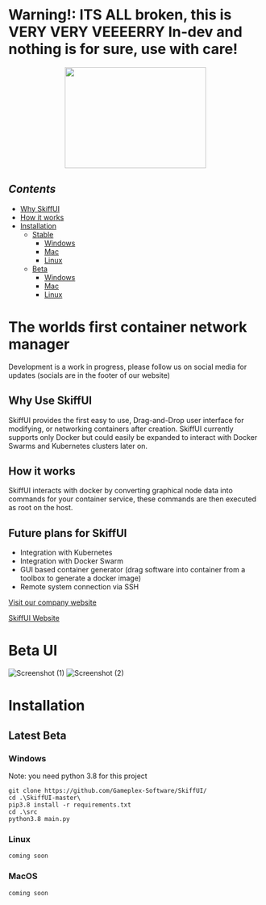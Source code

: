 # Warning!: ITS ALL broken, this is VERY VERY VEEEERRY In-dev and nothing is for sure, use with care!

<p align="center">
<img width="280" height="200" src="https://user-images.githubusercontent.com/34868944/205726457-355d7d05-63c5-4695-bf15-0172d5f67926.png"></img>
</p>
   
## _Contents_
* [Why SkiffUI](https://github.com/Gameplex-Software/SkiffUI/#why-use-skiffui)
* [How it works](https://github.com/Gameplex-Software/SkiffUI/#how-it-works)
* [Installation](https://github.com/Gameplex-Software/SkiffUI/#installation)
    * [Stable](https://github.com/Gameplex-Software/SkiffUI/#latest-stable)
        * [Windows]()
        * [Mac](https://github.com/Gameplex-Software/SkiffUI/#macos)
        * [Linux](https://github.com/Gameplex-Software/SkiffUI/#linux)
    * [Beta](https://github.com/Gameplex-Software/SkiffUI/#latest-beta)
        * [Windows]()
        * [Mac](https://github.com/Gameplex-Software/SkiffUI/#macos-1)
        * [Linux](https://github.com/Gameplex-Software/SkiffUI/#linux-1)


# The worlds first container network manager
Development is a work in progress, please follow us on social media for updates (socials are in the footer of our website)
  
## Why Use SkiffUI
SkiffUI provides the first easy to use, Drag-and-Drop user interface for modifying, or networking containers after creation. SkiffUI currently supports only Docker but could easily be expanded to interact with Docker Swarms and Kubernetes clusters later on.

## How it works
SkiffUI interacts with docker by converting graphical node data into commands for your container service, these commands are then executed as root on the host.

## Future plans for SkiffUI
- Integration with Kubernetes
- Integration with Docker Swarm
- GUI based container generator (drag software into container from a toolbox to generate a docker image)
- Remote system connection via SSH

[Visit our company website](https://gameplexsoftware.com)

[SkiffUI Website](https://skiffdev.gameplexsoftware.com)

# Beta UI
![Screenshot (1)](https://user-images.githubusercontent.com/34868944/224494906-09ae9370-d2da-475e-bb34-a9e86545cc28.png)
![Screenshot (2)](https://user-images.githubusercontent.com/34868944/224495095-54104bb8-45ff-4528-acd5-1f9f9c1d40b3.png)


# Installation


## Latest Beta

### Windows
Note: you need python 3.8 for this project

```
git clone https://github.com/Gameplex-Software/SkiffUI/
cd .\SkiffUI-master\
pip3.8 install -r requirements.txt
cd .\src
python3.8 main.py
```

### Linux
```
coming soon
```

### MacOS
```
coming soon
```


